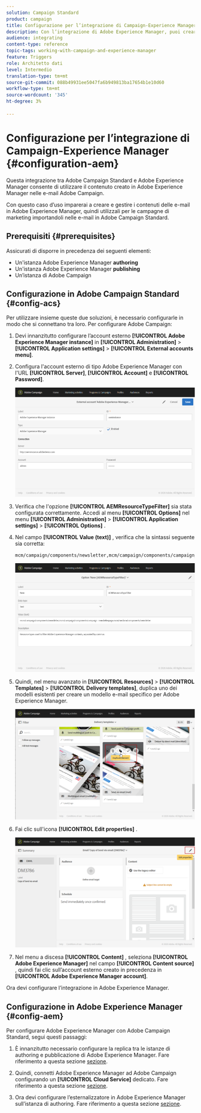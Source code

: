 ```yaml
---
solution: Campaign Standard
product: campaign
title: Configurazione per l’integrazione di Campaign-Experience Manager
description: Con l’integrazione di Adobe Experience Manager, puoi creare contenuti direttamente in AEM e utilizzarli successivamente in Adobe Campaign.
audience: integrating
content-type: reference
topic-tags: working-with-campaign-and-experience-manager
feature: Triggers
role: Architetto dati
level: Intermedio
translation-type: tm+mt
source-git-commit: 088b49931ee5047fa6b949813ba17654b1e10d60
workflow-type: tm+mt
source-wordcount: '345'
ht-degree: 3%

---
```



# Configurazione per l’integrazione di Campaign-Experience Manager {#configuration-aem}

Questa integrazione tra Adobe Campaign Standard e Adobe Experience Manager consente di utilizzare il contenuto creato in Adobe Experience Manager nelle e-mail Adobe Campaign.

Con questo caso d’uso imparerai a creare e gestire i contenuti delle e-mail in Adobe Experience Manager, quindi utilizzali per le campagne di marketing importandoli nelle e-mail in Adobe Campaign Standard.

## Prerequisiti {#prerequisites}

Assicurati di disporre in precedenza dei seguenti elementi:

* Un&#39;istanza Adobe Experience Manager **authoring**
* Un&#39;istanza Adobe Experience Manager **publishing**
* Un’istanza di Adobe Campaign

## Configurazione in Adobe Campaign Standard {#config-acs}

Per utilizzare insieme queste due soluzioni, è necessario configurarle in modo che si connettano tra loro.
Per configurare Adobe Campaign:

1. Devi innanzitutto configurare l’account esterno **[!UICONTROL Adobe Experience Manager instance]** in **[!UICONTROL Administration]** > **[!UICONTROL Application settings]** > **[!UICONTROL External accounts menu]**.

1. Configura l&#39;account esterno di tipo Adobe Experience Manager con l&#39;URL **[!UICONTROL Server]**, **[!UICONTROL Account]** e **[!UICONTROL Password]**.

   ![](assets/aem_1.png)

1. Verifica che l&#39;opzione **[!UICONTROL AEMResourceTypeFilter]** sia stata configurata correttamente. Accedi al menu **[!UICONTROL Options]** nel menu **[!UICONTROL Administration]** > **[!UICONTROL Application settings]** > **[!UICONTROL Options]** .

1. Nel campo **[!UICONTROL Value (text)]** , verifica che la sintassi seguente sia corretta:

   ```
   mcm/campaign/components/newsletter,mcm/campaign/components/campaign_newsletterpage,mcm/neolane/components/newsletter
   ```

   ![](assets/aem_2.png)

1. Quindi, nel menu avanzato in **[!UICONTROL Resources]** > **[!UICONTROL Templates]** > **[!UICONTROL Delivery templates]**, duplica uno dei modelli esistenti per creare un modello e-mail specifico per Adobe Experience Manager.

   ![](assets/aem_3.png)

1. Fai clic sull&#39;icona **[!UICONTROL Edit properties]** .

   ![](assets/aem_4.png)

1. Nel menu a discesa **[!UICONTROL Content]** , seleziona **[!UICONTROL Adobe Experience Manager]** nel campo **[!UICONTROL Content source]** , quindi fai clic sull’account esterno creato in precedenza in **[!UICONTROL Adobe Experience Manager account]**.

Ora devi configurare l’integrazione in Adobe Experience Manager.

## Configurazione in Adobe Experience Manager {#config-aem}

Per configurare Adobe Experience Manager con Adobe Campaign Standard, segui questi passaggi:

1. È innanzitutto necessario configurare la replica tra le istanze di authoring e pubblicazione di Adobe Experience Manager. Fare riferimento a questa sezione [sezione](https://docs.adobe.com/content/help/en/experience-manager-65/administering/integration/campaignstandard.html#configuring-adobe-experience-manager).

1. Quindi, connetti Adobe Experience Manager ad Adobe Campaign configurando un **[!UICONTROL Cloud Service]** dedicato. Fare riferimento a questa sezione [sezione](https://docs.adobe.com/content/help/en/experience-manager-65/administering/integration/campaignstandard.html#connecting-aem-to-adobe-campaign).

1. Ora devi configurare l’esternalizzatore in Adobe Experience Manager sull’istanza di authoring. Fare riferimento a questa sezione [sezione](https://docs.adobe.com/content/help/en/experience-manager-65/administering/integration/campaignstandard.html#configuring-the-externalizer).


